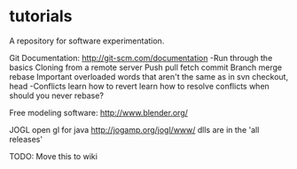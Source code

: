 tutorials
=========

A repository for software experimentation.

Git Documentation:
http://git-scm.com/documentation
	-Run through the basics
		Cloning from a remote server
		Push pull fetch commit
		Branch merge rebase
		Important overloaded words that aren't the same as in svn
			checkout, head
	-Conflicts
		learn how to revert
		learn how to resolve conflicts
		when should you never rebase?

Free modeling software:
http://www.blender.org/

JOGL open gl for java
http://jogamp.org/jogl/www/
	dlls are in the 'all releases'

TODO:
	Move this to wiki
